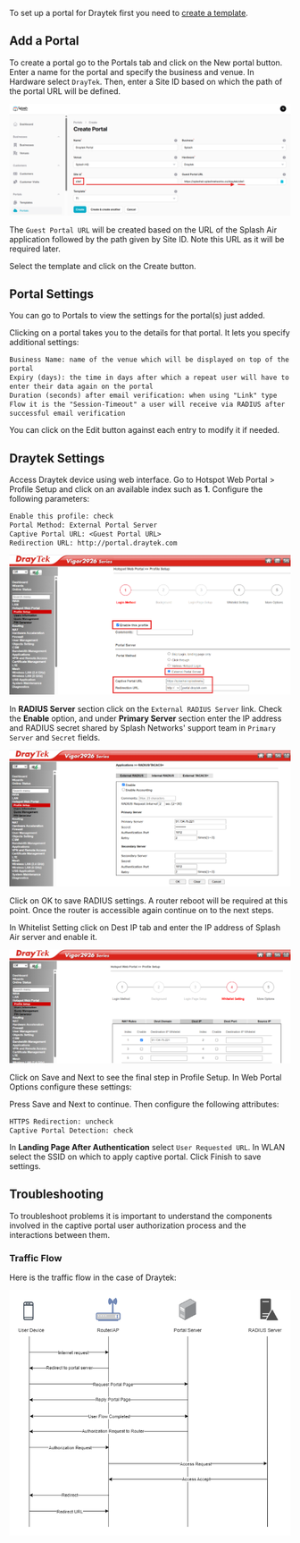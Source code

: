 To set up a portal for Draytek first you need to [create a template](../defining-templates.md).

## Add a Portal

To create a portal go to the Portals tab and click on the New portal button. Enter a name for the portal and specify the business and venue. In Hardware select `DrayTek`. Then, enter a Site ID based on which the path of the portal URL will be defined.

![Portal](../assets/images/draytek/portal.png)

The `Guest Portal URL` will be created based on the URL of the Splash Air application followed by the path given by Site ID. Note this URL as it will be required later.

Select the template and click on the Create button.

## Portal Settings

You can go to Portals to view the settings for the portal(s) just added.

Clicking on a portal takes you to the details for that portal. It lets you specify additional settings:

```
Business Name: name of the venue which will be displayed on top of the portal
Expiry (days): the time in days after which a repeat user will have to enter their data again on the portal
Duration (seconds) after email verification: when using "Link" type Flow it is the "Session-Timeout" a user will receive via RADIUS after successful email verification 
```

You can click on the Edit button against each entry to modify it if needed.

## Draytek Settings

Access Draytek device using web interface. Go to Hotspot Web Portal > Profile Setup and click on an available index such as **1**. Configure the following parameters:

```
Enable this profile: check
Portal Method: External Portal Server
Captive Portal URL: <Guest Portal URL>
Redirection URL: http://portal.draytek.com
```

![Login Method](../assets/images/draytek/login-method.png)

In **RADIUS Server** section click on the `External RADIUS Server` link. Check the **Enable** option, and under **Primary Server** section enter the IP address and RADIUS secret shared by Splash Networks' support team in `Primary Server` and `Secret` fields.

![RADIUS](../assets/images/draytek/radius.png)

Click on OK to save RADIUS settings. A router reboot will be required at this point. Once the router is accessible again continue on to the next steps.

In Whitelist Setting click on Dest IP tab and enter the IP address of Splash Air server and enable it.

![Whitelist](../assets/images/draytek/whitelist.png)

Click on Save and Next to see the final step in Profile Setup. In Web Portal Options configure these settings:

Press Save and Next to continue. Then configure the following attributes:

```
HTTPS Redirection: uncheck
Captive Portal Detection: check
```

In **Landing Page After Authentication** select `User Requested URL`. In WLAN select the SSID on which to apply captive portal. Click Finish to save settings.

## Troubleshooting

To troubleshoot problems it is important to understand the components involved in the captive portal user authorization process and the interactions between them.

### Traffic Flow

Here is the traffic flow in the case of Draytek:

![Traffic Flow](../assets/images/draytek/traffic-flow.png)
